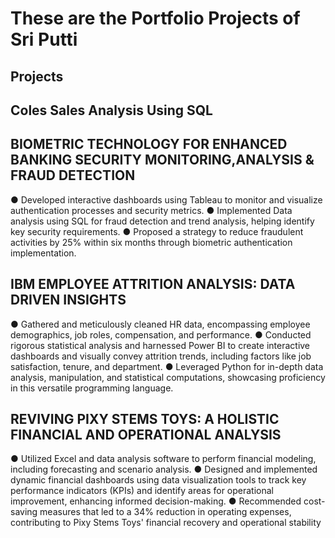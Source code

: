 # These are the Portfolio Projects of Sri Putti

## Projects

## Coles Sales Analysis Using SQL 


## BIOMETRIC TECHNOLOGY FOR ENHANCED BANKING SECURITY MONITORING,ANALYSIS & FRAUD DETECTION
● Developed interactive dashboards using Tableau to monitor and visualize authentication processes and security metrics.
● Implemented Data analysis using SQL for fraud detection and trend analysis, helping identify key security requirements.
● Proposed a strategy to reduce fraudulent activities by 25% within six months through biometric authentication implementation.
## IBM EMPLOYEE ATTRITION ANALYSIS: DATA DRIVEN INSIGHTS
● Gathered and meticulously cleaned HR data, encompassing employee demographics, job roles, compensation, and performance.
● Conducted rigorous statistical analysis and harnessed Power BI to create interactive dashboards and visually convey attrition 
trends, including factors like job satisfaction, tenure, and department.
● Leveraged Python for in-depth data analysis, manipulation, and statistical computations, showcasing proficiency in this versatile 
programming language.
## REVIVING PIXY STEMS TOYS: A HOLISTIC FINANCIAL AND OPERATIONAL ANALYSIS
● Utilized Excel and data analysis software to perform financial modeling, including forecasting and scenario analysis.
● Designed and implemented dynamic financial dashboards using data visualization tools to track key performance indicators (KPIs) 
and identify areas for operational improvement, enhancing informed decision-making.
● Recommended cost-saving measures that led to a 34% reduction in operating expenses, contributing to Pixy Stems Toys' financial 
recovery and operational stability
